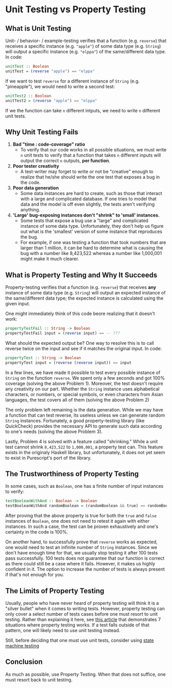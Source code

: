 # Unit Testing vs Property Testing

## What is Unit Testing

Unit- / behavior- / example-testing verifies that a function (e.g. `reverse`) that receives a specific instance (e.g. `"apple"`) of some data type (e.g. `String`) will output a specific instance (e.g. `"elppa"`) of the same/different data type. In code:
```purescript
unitTest :: Boolean
unitTest = (reverse "apple") == "elppa"
```

If we want to test `reverse` for a different instance of `String` (e.g. "pineapple"), we would need to write a second test:
```purescript
unitTest2 :: Boolean
unitTest2 = (reverse "apple") == "elppa"
```
If we the function can take `n` different intputs, we need to write `n` different unit tests.

## Why Unit Testing Fails

1. **Bad "time : code-coverage" ratio**
    - To verify that our code works in all possible situations, we must write `n` unit tests to verify that a function that takes `n` different inputs will output the correct `n` outputs, **per function**.
2. **Poor tester creativity**
    - A test-writer may forget to write or not be "creative" enough to realize that he/she should write the one test that exposes a bug in the code.
3. **Poor data generation**
    - Some data instances are hard to create, such as those that interact with a large and complicated database. If one tries to model that data and the model is off even slightly, the tests aren't verifying anything.
4. **'Large' bug-exposing instances don't "shrink" to 'small' instances.**
    - Some tests that expose a bug use a "large" and complicated instance of some data type. Unfortunately, they don't help us figure out what is the 'smallest' version of some instance that reproduces the bug.
    - For example, if one was testing a function that took numbers that are larger than 1 million, it can be hard to determine what is causing the bug with a number like 8,423,522 whereas a number like 1,000,001 might make it much clearer.

## What is Property Testing and Why It Succeeds

Property-testing verifies that a function (e.g. `reverse`) that receives **any** instance of some data type (e.g. `String`) will output an expected instance of the same/different data type; the expected instance is calculated using the given input.

One might immediately think of this code beore realizing that it doesn't work:
```purescript
propertyTestFail :: String -> Boolean
propertyTestFail input = (reverse input) == -- ???
```
What should the expected output be? One way to resolve this is to call reverse twice on the input and see if it matches the original input. In code:
```purescript
propertyTest :: String -> Boolean
propertyTest input = (reverse (reverse input)) == input
```

In a few lines, we have made it possible to test every possible instance of `String` on the function `reverse`. We spent only a few seconds and got 100% coverage (solving the above Problem 1). Moreover, the test doesn't require any creativity on our part. Whether the `String` instance uses alphabetical characters, or numbers, or special symbols, or even characters from Asian languages, the test covers all of them (solving the above Problem 2)

The only problem left remaining is the data generation. While we may have a function that can test reverse, its useless unless we can generate random `String` instances. Fortunately, a good property-testing library (like QuickCheck) provides the necessary API to generate such data according to one's needs (solving the above Problem 3).

Lastly, Problem 4 is solved with a feature called "shrinking." While a unit test cannot shrink `8,423,522` to `1,000,001`, a property test can. This feature exists in the originaly Haskell library, but unfortunately, it does not yet seem to exist in Purescript's port of the library.

## The Trustworthiness of Property Testing

In some cases, such as `Boolean`, one has a finite number of input instances to verify:
```purescript
testBooleanWithAnd :: Boolean -> Boolean
testBooleanWithAnd randomBoolean = (randomBoolean && true) == randomBoolean
```
After proving that the above property is true for both the `true` and `false` instances of `Boolean`, one does not need to retest it again with either instances. In such a case, the test can be proven exhaustively and one's certainty in the code is 100%.

On another hand, to successfully prove that `reverse` works as expected, one would need to test an infinite number of `String` instances. Since we don't have enough time for that, we usually stop testing it after 100 tests pass successfully. 100 tests does not guarantee that our function is correct as there could still be a case where it fails. However, it makes us highly confident in it. The option to increase the number of tests is always present if that's not enough for you.

## The Limits of Property Testing

Usually, people who have never heard of property testing will think it is a "silver bullet" when it comes to writing tests. However, property testing can only cover a select number of tests cases before one must resort to unit testing. Rather than explaining it here, see [this article](https://fsharpforfunandprofit.com/posts/property-based-testing-2/) that demonstrates 7 situations where property testing works. If a test falls outside of that pattern, one will likely need to use unit testing instead.

Still, before deciding that one must use unit tests, consider using [state machine testing](http://qfpl.io/posts/intro-to-state-machine-testing-1/)

## Conclusion

As much as possible, use Property Testing. When that does not suffice, one must resort back to unit testing.
